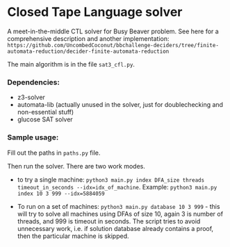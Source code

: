 # Closed Tape Language solver

A meet-in-the-middle CTL solver for Busy Beaver problem.
See here for a comprehensive description and another implementation:
`https://github.com/UncombedCoconut/bbchallenge-deciders/tree/finite-automata-reduction/decider-finite-automata-reduction`

The main algorithm is in the file `sat3_cfl.py`.
### Dependencies: 
- z3-solver
- automata-lib (actually unused in the solver, just for doublechecking and non-essential stuff)
- glucose SAT solver

### Sample usage: 
Fill out the paths in `paths.py` file. 

Then run the solver. There are two work modes.

- to try a single machine: `python3 main.py index DFA_size threads timeout_in_seconds --idx=idx_of_machine`. Example: 
`python3 main.py index 10 3 999 --idx=5884059` 

- To run on a set of machines: `python3 main.py database 10 3 999` - this will try to solve all machines using DFAs of size 10, again 3 is number of threads, and 999 is timeout in seconds. The script tries to avoid unnecessary work, i.e. if solution database already contains a proof, then the particular machine is skipped.

